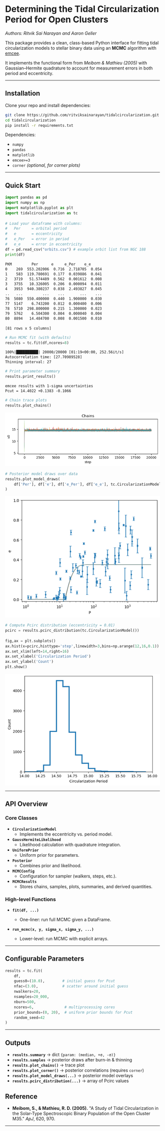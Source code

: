 # Determining the Tidal Circularization Period for Open Clusters

*Authors: Ritvik Sai Narayan and Aaron Geller*

This package provides a clean, class-based Python interface for fitting tidal circularization models to stellar binary data using an **MCMC** algorithm with [emcee](https://emcee.readthedocs.io/).  

It implements the functional form from *Meibom & Mathieu (2005)* with Gaussian–Hermite quadrature to account for measurement errors in both period and eccentricity.

---

## Installation

Clone your repo and install dependencies:

```bash
git clone https://github.com/ritviksainarayan/tidalcircularization.git
cd tidalcircularization
pip install -r requirements.txt
```

Dependencies:
- `numpy`
- `pandas`
- `matplotlib`
- `emcee>=3`
- `corner` *(optional, for corner plots)*

---

## Quick Start

```python
import pandas as pd
import numpy as np
import matplotlib.pyplot as plt
import tidalcircularization as tc

# Load your dataframe with columns:
#   Per     = orbital period
#   e       = eccentricity
#   e_Per   = error in period
#   e_e     = error in eccentricity
df = pd.read_csv("orbits.csv") # example orbit list from NGC 188
print(df)
```
```
PKM         Per      e     e_Per    e_e
0    269  553.202006  0.716  2.718705  0.054
1    583  119.780691  0.177  0.039886  0.041
2   3719   51.574489  0.562  0.001612  0.008
3   3755   10.326005  0.206  0.000094  0.011
4   3953  940.380237  0.038  2.493827  0.045
..   ...         ...    ...       ...    ...
76  5080  550.400000  0.440  1.900000  0.030
77  5147    6.743200  0.012  0.000400  0.006
78  5710  298.800000  0.215  1.300000  0.023
79  5762    6.504300  0.004  0.000040  0.004
80  8894   14.484700  0.008  0.001500  0.010

[81 rows x 5 columns]
```

```python
# Run MCMC fit (with defaults)
results = tc.fit(df,ncores=8)
```
```
100%|██████████| 20000/20000 [01:19<00:00, 252.56it/s]
Autocorrelation time: [27.70989528]
Thinning interval: 27
```
```python
# Print parameter summary
results.print_results()
```
```
emcee results with 1-sigma uncertainties
Pcut = 14.4022 +0.1383 -0.1066
```
```python
# Chain trace plots
results.plot_chains()
```
![](images/chains.png)
```python
# Posterior model draws over data
results.plot_model_draws(
    df['Per'], df['e'], df['e_Per'], df['e_e'], tc.CircularizationModel()
)
```
![](images/modeldraws.png)
```python
# Compute Pcirc distribution (eccentricity = 0.01)
pcirc = results.pcirc_distribution(tc.CircularizationModel())

fig,ax = plt.subplots()
ax.hist(x=pcirc,histtype='step',linewidth=3,bins=np.arange(12,16,0.1))
ax.set_xlim(left=14,right=16)
ax.set_xlabel('Circularization Period')
ax.set_ylabel('Count')
plt.show()
```
![](images/histogram.png)

---

## API Overview

### Core Classes
- **`CircularizationModel`**
  - Implements the eccentricity vs. period model.
- **`GaussHermiteLikelihood`**
  - Likelihood calculation with quadrature integration.
- **`UniformPrior`**
  - Uniform prior for parameters.
- **`Posterior`**
  - Combines prior and likelihood.
- **`MCMCConfig`**
  - Configuration for sampler (walkers, steps, etc.).
- **`MCMCResults`**
  - Stores chains, samples, plots, summaries, and derived quantities.

### High-level Functions
- **`fit(df, ...)`**
  - One-liner: run full MCMC given a DataFrame.

- **`run_mcmc(x, y, sigma_x, sigma_y, ...)`**
  - Lower-level: run MCMC with explicit arrays.

---

## Configurable Parameters

```python
results = tc.fit(
    df,
    guess0=(10.0),        # initial guess for Pcut
    nfac=(3.0),           # scatter around initial guess
    nwalkers=20,
    nsamples=20_000,
    nburn=500,
    ncores=6,              # multiprocessing cores
    prior_bounds=(0, 20),  # uniform prior bounds for Pcut
    random_seed=42
)
```

---

## Outputs

- **`results.summary`** → dict `{param: (median, +σ, -σ)}`
- **`results.samples`** → posterior draws after burn-in & thinning
- **`results.plot_chains()`** → trace plot
- **`results.plot_corner()`** → posterior correlations (requires `corner`)
- **`results.plot_model_draws(...)`** → posterior model overlays
- **`results.pcirc_distribution(...)`** → array of Pcirc values


## Reference

- **Meibom, S., & Mathieu, R. D. (2005).** "A Study of Tidal Circularization in the Solar-Type Spectroscopic Binary Population of the Open Cluster M35." *ApJ*, 620, 970.

---
